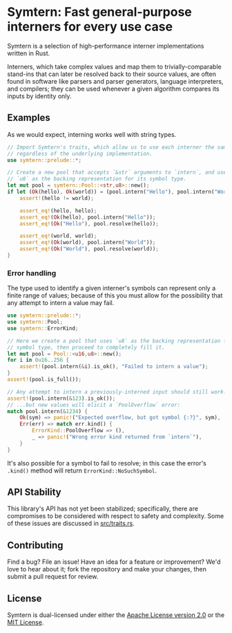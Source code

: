 # Symtern: Fast general-purpose interners for every use case

Symtern is a selection of high-performance interner implementations written
in Rust.

Interners, which take complex values and map them to trivially-comparable
stand-ins that can later be resolved back to their source values, are often
found in software like parsers and parser generators, language interpreters,
and compilers; they can be used whenever a given algorithm compares its inputs
by identity only.

## Examples

As we would expect, interning works well with string types.

```rust
// Import Symtern's traits, which allow us to use each interner the same way
// regardless of the underlying implementation.
use symtern::prelude::*;

// Create a new pool that accepts `&str` arguments to `intern`, and uses
// `u8` as the backing representation for its symbol type.
let mut pool = symtern::Pool::<str,u8>::new();
if let (Ok(hello), Ok(world)) = (pool.intern("Hello"), pool.intern("World")) {
    assert!(hello != world);

    assert_eq!(hello, hello);
    assert_eq!(Ok(hello), pool.intern("Hello"));
    assert_eq!(Ok("Hello"), pool.resolve(hello));

    assert_eq!(world, world);
    assert_eq!(Ok(world), pool.intern("World"));
    assert_eq!(Ok("World"), pool.resolve(world));
}
```

### Error handling

The type used to identify a given interner's symbols can represent only
a finite range of values; because of this you must allow for the possibility
that any attempt to intern a value may fail.

```rust
use symtern::prelude::*;
use symtern::Pool;
use symtern::ErrorKind;

// Here we create a pool that uses `u8` as the backing representation for its
// symbol type, then proceed to completely fill it.
let mut pool = Pool::<u16,u8>::new();
for i in 0u16..256 {
    assert!(pool.intern(&i).is_ok(), "Failed to intern a value");
}
assert!(pool.is_full());

// Any attempt to intern a previously-interned input should still work...
assert!(pool.intern(&123).is_ok());
// ...but new values will elicit a `PoolOverflow` error:
match pool.intern(&1234) {
    Ok(sym) => panic!("Expected overflow, but got symbol {:?}", sym),
    Err(err) => match err.kind() {
        ErrorKind::PoolOverflow => (),
        _ => panic!("Wrong error kind returned from `intern`"),
    }
}
```

It's also possible for a symbol to fail to resolve; in this case the error's
`.kind()` method will return `ErrorKind::NoSuchSymbol`.

## API Stability

This library's API has not yet been stabilized; specifically, there are
compromises to be considered with respect to safety and complexity.  Some of
these issues are discussed in [src/traits.rs](src/traits.rs).

## Contributing

Find a bug?  File an issue!  Have an idea for a feature or improvement?
We'd love to hear about it; fork the repository and make your changes, then
submit a pull request for review.

## License

Symtern is dual-licensed under either the
[Apache License version 2.0](LICENSE-Apache) or the [MIT License](LICENSE-MIT).
